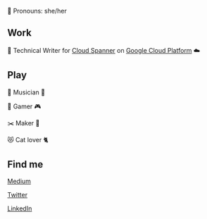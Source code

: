 🌸 Pronouns: she/her

## Work

📝 Technical Writer for [Cloud Spanner](https://cloud.google.com/spanner/docs/) on [Google Cloud Platform](https://cloud.google.com) ☁️

## Play

🎤 Musician 🎵

🎲 Gamer 🎮

✂️ Maker 👗

😻 Cat lover 🐈

## Find me

[Medium](https://medium.com/@supersandra)

[Twitter](https://twitter.com/sandra_codes)

[LinkedIn](https://linkedin.com/in/write-sandra)
